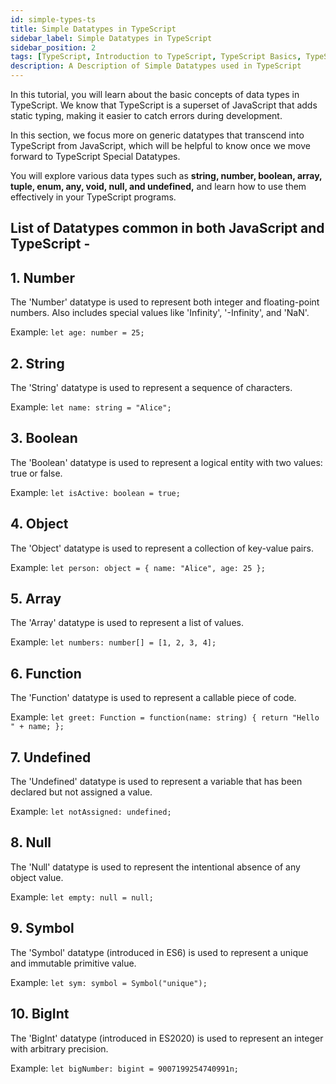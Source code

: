 ```yaml
---
id: simple-types-ts
title: Simple Datatypes in TypeScript
sidebar_label: Simple Datatypes in TypeScript
sidebar_position: 2
tags: [TypeScript, Introduction to TypeScript, TypeScript Basics, TypeScript Introduction, TypeScript Overview, TypeScript Tutorial, TypeScript Guide, TypeScript Getting Started, TypeScript Introduction Tutorial, TypeScript Introduction Guide, TypeScript Introduction Getting Started, TypeScript Introduction Overview, TypeScript Introduction Basics, TypeScript Introduction Basics Tutorial, TypeScript Introduction Basics Guide, TypeScript Introduction Basics Overview, TypeScript Introduction Basics Getting Started, TypeScript Introduction Basics Getting Started Tutorial, TypeScript Introduction Basics Getting Started Guide]
description: A Description of Simple Datatypes used in TypeScript
---
```


In this tutorial, you will learn about the basic concepts of data types in TypeScript. We know that TypeScript is a superset of JavaScript that adds static typing, making it easier to catch errors during development.

In this section, we focus more on generic datatypes that transcend into TypeScript from JavaScript, which will be helpful to know once we move forward to TypeScript Special Datatypes.

You will explore various data types such as **string, number, boolean, array, tuple, enum, any, void, null, and undefined,** and learn how to use them effectively in your TypeScript programs.

## List of Datatypes common in both JavaScript and TypeScript -

## 1. Number

The 'Number' datatype is used to represent both integer and floating-point numbers. Also includes special values like 'Infinity', '-Infinity', and 'NaN'.

Example: `let age: number = 25;`

## 2. String

The 'String' datatype is used to represent a sequence of characters.

Example: `let name: string = "Alice";`

## 3. Boolean

The 'Boolean' datatype is used to represent a logical entity with two values: true or false.

Example: `let isActive: boolean = true;`

## 4. Object

The 'Object' datatype is used to represent a collection of key-value pairs.

Example: `let person: object = { name: "Alice", age: 25 };`

## 5. Array

The 'Array' datatype is used to represent a list of values.

Example: `let numbers: number[] = [1, 2, 3, 4];`

## 6. Function

The 'Function' datatype is used to represent a callable piece of code.

Example: `let greet: Function = function(name: string) { return "Hello " + name; };`

## 7. Undefined

The 'Undefined' datatype is used to represent a variable that has been declared but not assigned a value.

Example: `let notAssigned: undefined;`

## 8. Null

The 'Null' datatype is used to represent the intentional absence of any object value.

Example: `let empty: null = null;`

## 9. Symbol

The 'Symbol' datatype (introduced in ES6) is used to represent a unique and immutable primitive value.

Example: `let sym: symbol = Symbol("unique");`

## 10. BigInt

The 'BigInt' datatype (introduced in ES2020) is used to represent an integer with arbitrary precision.

Example: `let bigNumber: bigint = 9007199254740991n;`
